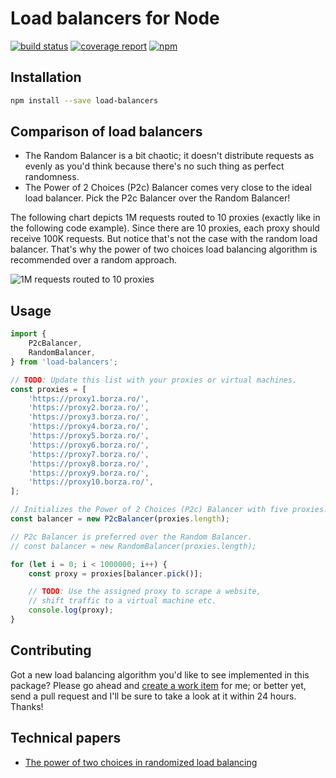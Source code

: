 # Load balancers for Node

[![build status](https://gitlab.com/paulborza/node-load-balancers/badges/master/build.svg)](https://gitlab.com/paulborza/node-load-balancers/commits/master)
[![coverage report](https://gitlab.com/paulborza/node-load-balancers/badges/master/coverage.svg)](https://gitlab.com/paulborza/node-load-balancers/commits/master)
[![npm](https://img.shields.io/npm/dm/load-balancers.svg)](https://www.npmjs.com/package/load-balancers)

## Installation

```bash
npm install --save load-balancers
```

## Comparison of load balancers

- The Random Balancer is a bit chaotic; it doesn't distribute requests as evenly as you'd think because there's no such thing as perfect randomness.
- The Power of 2 Choices (P2c) Balancer comes very close to the ideal load balancer. Pick the P2c Balancer over the Random Balancer!

The following chart depicts 1M requests routed to 10 proxies (exactly like in the following code example). Since there are 10 proxies, each proxy should receive 100K requests. But notice that's not the case with the random load balancer. That's why the power of two choices load balancing algorithm is recommended over a random approach.

![1M requests routed to 10 proxies](https://raw.githubusercontent.com/paulborza/node-load-balancers/master/docs/comparison.png)

## Usage

```javascript
import {
    P2cBalancer,
    RandomBalancer,
} from 'load-balancers';

// TODO: Update this list with your proxies or virtual machines.
const proxies = [
    'https://proxy1.borza.ro/',
    'https://proxy2.borza.ro/',
    'https://proxy3.borza.ro/',
    'https://proxy4.borza.ro/',
    'https://proxy5.borza.ro/',
    'https://proxy6.borza.ro/',
    'https://proxy7.borza.ro/',
    'https://proxy8.borza.ro/',
    'https://proxy9.borza.ro/',
    'https://proxy10.borza.ro/',
];

// Initializes the Power of 2 Choices (P2c) Balancer with five proxies.
const balancer = new P2cBalancer(proxies.length);

// P2c Balancer is preferred over the Random Balancer.
// const balancer = new RandomBalancer(proxies.length);

for (let i = 0; i < 1000000; i++) {
    const proxy = proxies[balancer.pick()];

    // TODO: Use the assigned proxy to scrape a website,
    // shift traffic to a virtual machine etc.
    console.log(proxy);
}
```

## Contributing

Got a new load balancing algorithm you'd like to see implemented in this package?
Please go ahead and [create a work item](https://github.com/paulborza/node-load-balancers/issues/new) for me; or better yet, send a pull request and I'll be sure to take a look at it within 24 hours. Thanks!

## Technical papers

- [The power of two choices in randomized load balancing](http://www.eecs.harvard.edu/~michaelm/postscripts/tpds2001.pdf)
